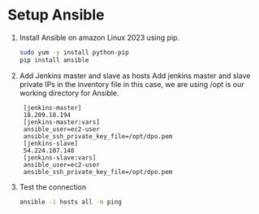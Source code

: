 
# Setup Ansible
1. Install Ansible on amazon Linux 2023 using pip. 
   ```sh 
   sudo yum -y install python-pip
   pip install ansible
   ```

2. Add Jenkins master and slave as hosts 
Add jenkins master and slave private IPs in the inventory file 
in this case, we are using /opt is our working directory for Ansible. 
   ```
    [jenkins-master]
    18.209.18.194
    [jenkins-master:vars]
    ansible_user=ec2-user
    ansible_ssh_private_key_file=/opt/dpo.pem
    [jenkins-slave]
    54.224.107.148
    [jenkins-slave:vars]
    ansible_user=ec2-user
    ansible_ssh_private_key_file=/opt/dpo.pem
   ```

3. Test the connection  
   ```sh
   ansible -i hosts all -m ping 
   ```
